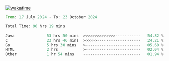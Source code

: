 [![wakatime](https://wakatime.com/badge/user/5970ac98-85fb-4bfd-a7d8-142e7d5bd274.svg)](https://wakatime.com/@5970ac98-85fb-4bfd-a7d8-142e7d5bd274)

<!--START_SECTION:waka-->

```rust
From: 17 July 2024 - To: 23 October 2024

Total Time: 96 hrs 19 mins

Java              53 hrs 50 mins  >>>>>>>>>>>>>>-----------   54.82 %
C                 23 hrs 46 mins  >>>>>>-------------------   24.21 %
Go                5 hrs 30 mins   >------------------------   05.60 %
HTML              2 hrs           >------------------------   02.04 %
Other             1 hr 54 mins    -------------------------   01.94 %
```

<!--END_SECTION:waka-->
